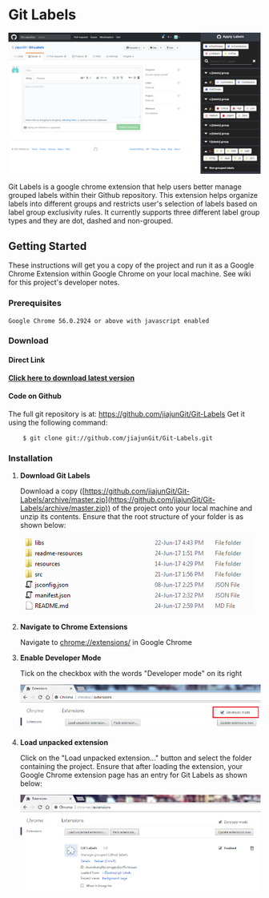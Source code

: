 Git Labels
==========

![](readme-resources/images/main.png)

Git Labels is a google chrome extension that help users better manage grouped labels within their Github repository. This extension helps organize labels into different groups and restricts user's selection of labels based on label group exclusivity rules. It currently supports three different label group types and they are dot, dashed and non-grouped.

## Getting Started

These instructions will get you a copy of the project and run it as a Google Chrome Extension within Google Chrome on your local machine. See wiki for this project's developer notes.

### Prerequisites

```
Google Chrome 56.0.2924 or above with javascript enabled
```

### Download

#### Direct Link

**[Click here to download latest version](https://github.com/jiajunGit/Git-Labels/archive/master.zip)**

#### Code on Github

The full git repository is at: <https://github.com/jiajunGit/Git-Labels> Get it using the following command:

        $ git clone git://github.com/jiajunGit/Git-Labels.git

### Installation

1. **Download Git Labels**

    Download a copy ([https://github.com/jiajunGit/Git-Labels/archive/master.zip](https://github.com/jiajunGit/Git-Labels/archive/master.zip)) of the project onto your local machine and unzip its contents. Ensure that the root structure of your folder is as shown below:

    ![step one](readme-resources/images/installation-step-one.png)

2. **Navigate to Chrome Extensions**

    Navigate to [chrome://extensions/](chrome://extensions/) in Google Chrome

3. **Enable Developer Mode**

    Tick on the checkbox with the words "Developer mode" on its right

    ![step three](readme-resources/images/installation-step-three.png)

4. **Load unpacked extension**

    Click on the "Load unpacked extension..." button and select the folder containing the project. Ensure that after loading the extension, your Google Chrome extension page has an entry for Git Labels as shown below:

    ![step three](readme-resources/images/installation-step-four.png)
    
